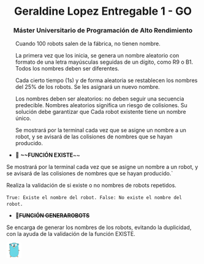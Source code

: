 
<h1 align="center">Geraldine Lopez Entregable 1 - GO</h1>
<h3 align="center">Máster Universitario de Programación de Alto Rendimiento</h3>

<ul>Cuando 100 robots salen de la fábrica, no tienen nombre.</ul>

<ul>La primera vez que los inicia, se genera un nombre aleatorio con formato de una letra mayúsculas seguidas de un dígito, como R9 o B1. Todos los nombres deben ser diferentes.</ul>

<ul>Cada cierto tiempo (1s) y de forma aleatoria se restablecen los nombres del 25% de los robots. Se les asignará un nuevo nombre.</ul>

<ul>Los nombres deben ser aleatorios: no deben seguir una secuencia predecible. Nombres aleatorios significa un riesgo de colisiones. Su solución debe garantizar que Cada robot existente tiene un nombre único.</ul>
<ul>Se mostrará por la terminal cada vez que se asigne un nombre a un robot, y se avisará de las colisiones de nombres que se hayan producido.</ul>

- 🔭 **~~FUNCIÓN EXISTE**~~ 


Se mostrará por la terminal cada vez que se asigne un nombre a un robot, y se avisará de las colisiones de nombres que se hayan producido.`

Realiza la validación de si existe o no nombres de robots repetidos.

`True: Existe el nombre del robot.
False: No existe el nombre del robot.`


- 🔭~~**FUNCIÓN GENERAROBOTS**~~

Se encarga de generar los nombres de los robots, evitando la duplicidad,
con la ayuda de la validación de la función EXISTE.


<p align="left"> <a href="https://golang.org" target="_blank"> <img src="https://raw.githubusercontent.com/devicons/devicon/master/icons/go/go-original.svg" alt="go" width="40" height="40"/> </a> </p>








